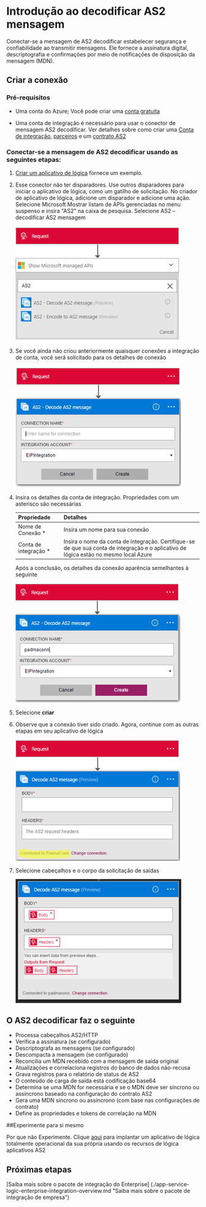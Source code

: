 <properties 
    pageTitle="Saiba mais sobre Enterprise Pack integração decodificar AS2 mensagem Connctor | Serviço de aplicativo do Microsoft Azure | Microsoft Azure" 
    description="Saiba como usar parceiros com aplicativos do pacote de integração de empresa e lógica" 
    services="logic-apps" 
    documentationCenter=".net,nodejs,java"
    authors="padmavc" 
    manager="erikre" 
    editor=""/>

<tags 
    ms.service="logic-apps" 
    ms.workload="integration" 
    ms.tgt_pltfrm="na" 
    ms.devlang="na" 
    ms.topic="article" 
    ms.date="08/15/2016" 
    ms.author="padmavc"/>

# <a name="get-started-with-decode-as2-message"></a>Introdução ao decodificar AS2 mensagem

Conectar-se a mensagem de AS2 decodificar estabelecer segurança e confiabilidade ao transmitir mensagens. Ele fornece a assinatura digital, descriptografia e confirmações por meio de notificações de disposição da mensagem (MDN).

## <a name="create-the-connection"></a>Criar a conexão

### <a name="prerequisites"></a>Pré-requisitos

* Uma conta do Azure; Você pode criar uma [conta gratuita](https://azure.microsoft.com/free)

* Uma conta de integração é necessário para usar o conector de mensagem AS2 decodificar. Ver detalhes sobre como criar uma [Conta de integração](./app-service-logic-enterprise-integration-create-integration-account.md), [parceiros](./app-service-logic-enterprise-integration-partners.md) e um [contrato AS2](./app-service-logic-enterprise-integration-as2.md)

### <a name="connect-to-decode-as2-message-using-the-following-steps"></a>Conectar-se a mensagem de AS2 decodificar usando as seguintes etapas:

1. [Criar um aplicativo de lógica](./app-service-logic-create-a-logic-app.md) fornece um exemplo.

2. Esse conector não ter disparadores. Use outros disparadores para iniciar o aplicativo de lógica, como um gatilho de solicitação.  No criador de aplicativo de lógica, adicione um disparador e adicione uma ação.  Selecione Microsoft Mostrar listam de APIs gerenciadas no menu suspenso e insira "AS2" na caixa de pesquisa.  Selecione AS2 – decodificar AS2 mensagem

    ![AS2 de pesquisa](./media/app-service-logic-enterprise-integration-AS2connector/as2decodeimage1.png)

3. Se você ainda não criou anteriormente quaisquer conexões a integração de conta, você será solicitado para os detalhes de conexão

    ![Criar a conexão de integração](./media/app-service-logic-enterprise-integration-AS2connector/as2decodeimage2.png)

4. Insira os detalhes da conta de integração.  Propriedades com um asterisco são necessárias

  	| Propriedade   | Detalhes |
  	| --------   | ------- |
  	| Nome de Conexão *    | Insira um nome para sua conexão |
  	| Conta de integração * | Insira o nome da conta de integração. Certifique-se de que sua conta de integração e o aplicativo de lógica estão no mesmo local Azure |

    Após a conclusão, os detalhes da conexão aparência semelhantes à seguinte

    ![conexão de integração](./media/app-service-logic-enterprise-integration-AS2connector/as2decodeimage3.png)

5. Selecione **criar**
    
6. Observe que a conexão tiver sido criado.  Agora, continue com as outras etapas em seu aplicativo de lógica

    ![conexão de integração criado](./media/app-service-logic-enterprise-integration-AS2connector/as2decodeimage4.png) 

7. Selecione cabeçalhos e o corpo da solicitação de saídas

    ![fornecer campos obrigatórios](./media/app-service-logic-enterprise-integration-AS2connector/as2decodeimage5.png) 

## <a name="the-as2-decode-does-the-following"></a>O AS2 decodificar faz o seguinte

* Processa cabeçalhos AS2/HTTP
* Verifica a assinatura (se configurado)
* Descriptografa as mensagens (se configurado)
* Descompacta a mensagem (se configurado)
* Reconcilia um MDN recebido com a mensagem de saída original
* Atualizações e correlaciona registros do banco de dados não-recusa
* Grava registros para o relatório de status de AS2
* O conteúdo de carga de saída está codificação base64
* Determina se uma MDN for necessária e se o MDN deve ser síncrono ou assíncrono baseado na configuração do contrato AS2
* Gera uma MDN síncrono ou assíncrono (com base nas configurações de contrato)
* Define as propriedades e tokens de correlação na MDN

##<a name="try-it-for-yourself"></a>Experimente para si mesmo

Por que não Experimente. Clique [aqui](https://azure.microsoft.com/documentation/templates/201-logic-app-as2-send-receive/) para implantar um aplicativo de lógica totalmente operacional da sua própria usando os recursos de lógica aplicativos AS2 

## <a name="next-steps"></a>Próximas etapas

[Saiba mais sobre o pacote de integração do Enterprise] (./app-service-logic-enterprise-integration-overview.md "Saiba mais sobre o pacote de integração de empresa") 